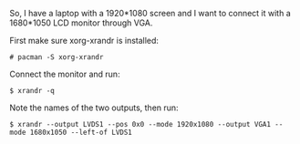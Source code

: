 <!-- 
.. title: Multiple screens
.. slug: multiple-screens
.. date: 2013-03-21T00:00:00+02:00
.. tags: archlinux
.. link: 
.. description: 
.. type: text
-->

So, I have a laptop with a 1920\*1080 screen and I want to connect it with a
1680\*1050 LCD monitor through VGA.

First make sure xorg-xrandr is installed:

```console
# pacman -S xorg-xrandr
```

Connect the monitor and run:

```console
$ xrandr -q
```

Note the names of the two outputs, then run:

```console
$ xrandr --output LVDS1 --pos 0x0 --mode 1920x1080 --output VGA1 --mode 1680x1050 --left-of LVDS1
```
